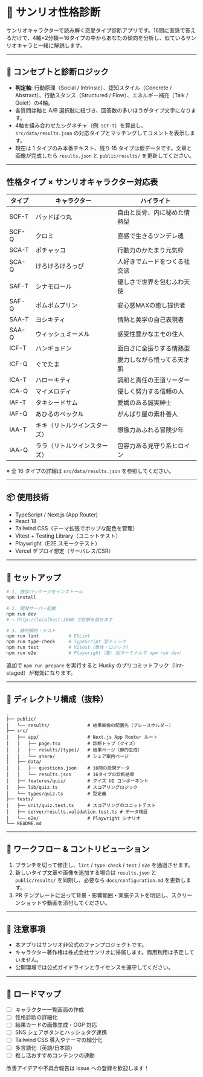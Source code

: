 # 🌈 サンリオ性格診断

サンリオキャラクターで読み解く恋愛タイプ診断アプリです。16問に直感で答えるだけで、4軸×2分類＝16タイプの中からあなたの傾向を分析し、似ているサンリオキャラと一緒に解説します。

---

## 🧠 コンセプトと診断ロジック

- **判定軸**: 行動原理（Social / Intrinsic）、認知スタイル（Concrete / Abstract）、行動スタンス（Structured / Flow）、エネルギー補充（Talk / Quiet）の4軸。
- 各質問は軸と A/B 選択肢に紐づき、回答数の多いほうがタイプ文字になります。
- 4軸を組み合わせたシグネチャ（例: `SCF-T`）を算出し、`src/data/results.json` の対応タイプとマッチングしてコメントを表示します。
- 現在は 1 タイプのみ本番テキスト、残り 15 タイプは仮データです。文章と画像が完成したら `results.json` と `public/results/` を更新してください。

---

## 性格タイプ × サンリオキャラクター対応表

| タイプ | キャラクター                 | ハイライト                   |
| ------ | ---------------------------- | ---------------------------- |
| SCF-T  | バッドばつ丸                 | 自由と反骨、内に秘めた情熱型 |
| SCF-Q  | クロミ                       | 直感で生きるツンデレ魂       |
| SCA-T  | ポチャッコ                   | 行動力のかたまり元気枠       |
| SCA-Q  | けろけろけろっぴ             | 人好きでムードをつくる社交派 |
| SAF-T  | シナモロール                 | 優しさで世界を包むふわ天使   |
| SAF-Q  | ポムポムプリン               | 安心感MAXの癒し提供者        |
| SAA-T  | ヨシキティ                   | 情熱と美学の自己表現者       |
| SAA-Q  | ウィッシュミーメル           | 感受性豊かなエモの住人       |
| ICF-T  | ハンギョドン                 | 面白さに全振りする情熱型     |
| ICF-Q  | ぐでたま                     | 脱力しながら悟ってる天才肌   |
| ICA-T  | ハローキティ                 | 調和と責任の王道リーダー     |
| ICA-Q  | マイメロディ                 | 優しく努力する信頼の人       |
| IAF-T  | タキシードサム               | 愛嬌のある誠実紳士           |
| IAF-Q  | あひるのペックル             | がんばり屋の素朴善人         |
| IAA-T  | キキ（リトルツインスターズ） | 想像力あふれる冒険少年       |
| IAA-Q  | ララ（リトルツインスターズ） | 包容力ある見守り系ヒロイン   |

※ 全 16 タイプの詳細は `src/data/results.json` を参照してください。

---

## 📦 使用技術

- TypeScript / Next.js (App Router)
- React 18
- Tailwind CSS（テーマ拡張でポップな配色を管理）
- Vitest + Testing Library（ユニットテスト）
- Playwright（E2E スモークテスト）
- Vercel デプロイ想定（サーバレス/CSR）

---

## 🚀 セットアップ

```bash
# 1. 依存パッケージをインストール
npm install

# 2. 開発サーバー起動
npm run dev
# → http://localhost:3000 で診断を試せます

# 3. 静的解析・テスト
npm run lint           # ESLint
npm run type-check     # TypeScript 型チェック
npm run test           # Vitest（単体・ロジック）
npm run e2e            # Playwright（要: 別ターミナルで npm run dev）
```

追加で `npm run prepare` を実行すると Husky のプリコミットフック（lint-staged）が有効になります。

---

## 📁 ディレクトリ構成（抜粋）

```
.
├── public/
│   └── results/              # 結果画像の配置先（プレースホルダー）
├── src/
│   ├── app/                  # Next.js App Router ルート
│   │   ├── page.tsx          # 診断トップ（クイズ）
│   │   ├── results/[type]/   # 結果ページ（静的生成）
│   │   └── share/            # シェア案内ページ
│   ├── data/
│   │   ├── questions.json    # 16問の設問データ
│   │   └── results.json      # 16タイプの診断結果
│   ├── features/quiz/        # クイズ UI コンポーネント
│   ├── lib/quiz.ts           # スコアリングロジック
│   └── types/quiz.ts         # 型定義
├── tests/
│   ├── unit/quiz.test.ts     # スコアリングのユニットテスト
│   ├── server/results.validation.test.ts # データ検証
│   └── e2e/                  # Playwright シナリオ
└── README.md
```

---

## 🔄 ワークフロー & コントリビューション

1. ブランチを切って修正し、`lint` / `type-check` / `test` / `e2e` を通過させます。
2. 新しいタイプ文章や画像を追加する場合は `results.json` と `public/results/` を同期し、必要なら `docs/configuration.md` を更新します。
3. PR テンプレートに沿って背景・影響範囲・実施テストを明記し、スクリーンショットや動画を添付してください。

---

## 📝 注意事項

- 本アプリはサンリオ非公式のファンプロジェクトです。
- キャラクター著作権は株式会社サンリオに帰属します。商用利用は予定していません。
- 公開環境では公式ガイドラインとライセンスを遵守してください。

---

## 🎉 ロードマップ

- [ ] キャラクター一覧画面の作成
- [ ] 性格診断の詳細化
- [ ] 結果カードの画像生成・OGP 対応
- [ ] SNS シェアボタンとハッシュタグ連携
- [ ] Tailwind CSS 導入やテーマの細分化
- [ ] 多言語化（英語/日本語）
- [ ] 推し活おすすめコンテンツの連動

改善アイデアや不具合報告は Issue への登録を歓迎します！
